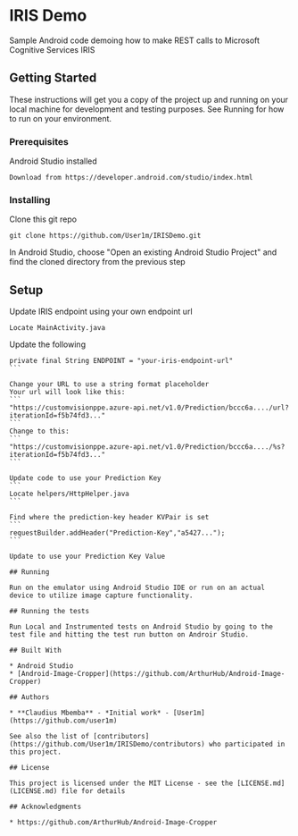 # IRIS Demo

Sample Android code demoing how to make REST calls to Microsoft Cognitive Services IRIS

## Getting Started

These instructions will get you a copy of the project up and running on your local machine for development and testing purposes. See Running for how to run on your environment.

### Prerequisites

Android Studio installed

```
Download from https://developer.android.com/studio/index.html
```

### Installing

Clone this git repo

```
git clone https://github.com/User1m/IRISDemo.git
```

In Android Studio, choose "Open an existing Android Studio Project" and find the cloned directory from the previous step

## Setup

Update IRIS endpoint using your own endpoint url
```
Locate MainActivity.java
```

Update the following 
````
private final String ENDPOINT = "your-iris-endpoint-url"
```

Change your URL to use a string format placeholder
Your url will look like this:
```
"https://customvisionppe.azure-api.net/v1.0/Prediction/bccc6a..../url?iterationId=f5b74fd3..."
```
Change to this:
```
"https://customvisionppe.azure-api.net/v1.0/Prediction/bccc6a..../%s?iterationId=f5b74fd3..."
```

Update code to use your Prediction Key
```
Locate helpers/HttpHelper.java
```

Find where the prediction-key header KVPair is set
```
requestBuilder.addHeader("Prediction-Key","a5427...");
```

Update to use your Prediction Key Value

## Running

Run on the emulator using Android Studio IDE or run on an actual device to utilize image capture functionality.

## Running the tests

Run Local and Instrumented tests on Android Studio by going to the test file and hitting the test run button on Androir Studio.

## Built With

* Android Studio
* [Android-Image-Cropper](https://github.com/ArthurHub/Android-Image-Cropper)

## Authors

* **Claudius Mbemba** - *Initial work* - [User1m](https://github.com/user1m)

See also the list of [contributors](https://github.com/User1m/IRISDemo/contributors) who participated in this project.

## License

This project is licensed under the MIT License - see the [LICENSE.md](LICENSE.md) file for details

## Acknowledgments

* https://github.com/ArthurHub/Android-Image-Cropper
